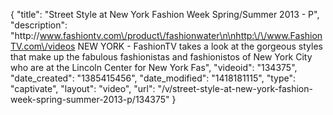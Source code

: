 {
    "title": "Street Style at New York Fashion Week Spring\/Summer 2013 - P",
    "description": "http:\/\/www.fashiontv.com\/product\/fashionwater\n\nhttp:\/\/www.FashionTV.com\/videos NEW YORK - FashionTV takes a look at the gorgeous styles that make up the fabulous fashionistas and fashionistos of New York City who are at the Lincoln Center for New York Fas",
    "videoid": "134375",
    "date_created": "1385415456",
    "date_modified": "1418181115",
    "type": "captivate",
    "layout": "video",
    "url": "\/v\/street-style-at-new-york-fashion-week-spring-summer-2013-p\/134375"
}